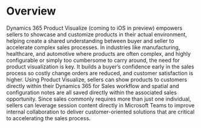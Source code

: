 
# Overview

Dynamics 365 Product Visualize (coming to iOS in preview) empowers sellers to showcase and customize products in their actual 
environment, helping create a shared understanding between buyer and seller to accelerate complex sales processes. In industries 
like manufacturing, healthcare, and automotive where products are often complex, and highly configurable or simply too cumbersome 
to carry around, the need for product visualization is key. It builds a buyer’s confidence early in the sales process so costly 
change orders are reduced, and customer satisfaction is higher. Using Product Visualize, sellers can show products to customers 
directly within their Dynamics 365 for Sales workflow and spatial and configuration notes are all saved directly within the associated 
sales opportunity. Since sales commonly requires more than just one individual, sellers can leverage session content directly in 
Microsoft Teams to improve internal collaboration to deliver customer-oriented solutions that are critical to accelerating the 
sales process.
